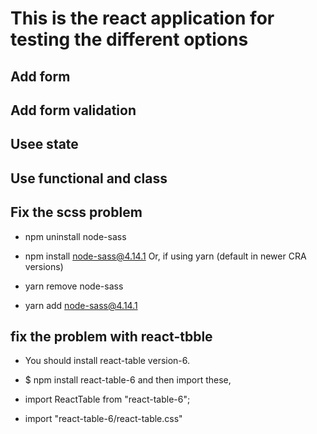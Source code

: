 # This is the react application for testing the different options

## Add form

## Add form validation

## Usee state

## Use functional and class

## Fix the scss problem

- npm uninstall node-sass
- npm install node-sass@4.14.1
  Or, if using yarn (default in newer CRA versions)

- yarn remove node-sass
- yarn add node-sass@4.14.1

## fix the problem with react-tbble

- You should install react-table version-6.

- $ npm install react-table-6
  and then import these,

- import ReactTable from "react-table-6";
- import "react-table-6/react-table.css"
